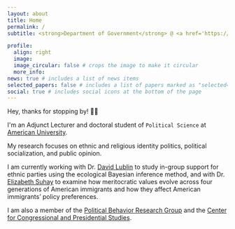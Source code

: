 ```yaml
---
layout: about
title: Home
permalink: /
subtitle: <strong>Department of Government</strong> @ <a href='https://www.american.edu/'>American University</a>

profile:
  align: right
  image:
  image_circular: false # crops the image to make it circular
  more_info:
news: true # includes a list of news items
selected_papers: false # includes a list of papers marked as "selected={true}"
social: true # includes social icons at the bottom of the page
---
```


Hey, thanks for stopping by! 👋🏼
  
I'm an Adjunct Lecturer and doctoral student of `Political Science` at [American University](https://www.american.edu/).
  
My research focuses on ethnic and religious identity politics, political socialization, and public opinion. 
  
I am currently working with Dr. [David Lublin](https://www.american.edu/spa/faculty/dlublin.cfm) to study in-group support for ethnic parties using the ecological Bayesian inference method, and with Dr. [Elizabeth Suhay](https://www.american.edu/spa/faculty/suhay.cfm) to examine how meritocratic values evolve across four generations of American immigrants and how they affect American immigrants’ policy preferences.

I am also a member of the [Political Behavior Research Group](https://www.american.edu/spa/political-behavior-research-group.cfm) and the [Center for Congressional and Presidential Studies](https://www.american.edu/spa/ccps/).
